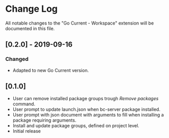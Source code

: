 # Change Log
All notable changes to the "Go Current - Workspace" extension will be documented in this file.

## [0.2.0] - 2019-09-16
### Changed
- Adapted to new Go Current version.

## [0.1.0]
- User can remove installed package groups trough *Remove packages* command.
- User prompt to update launch.json when bc-server package installed.
- User prompt with json document with arguments to fill when installing a package requiring arguments.
- Install and update package groups, defined on project level.
- Initial release